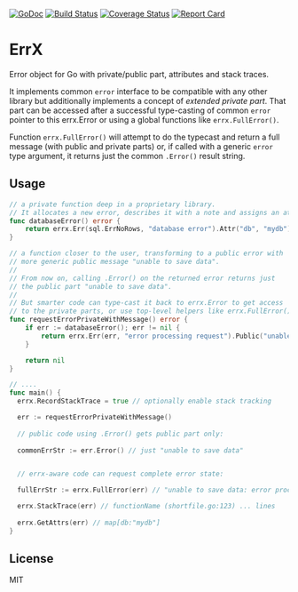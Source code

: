 [![GoDoc](https://godoc.org/github.com/k3a/errx?status.svg)](https://godoc.org/github.com/k3a/errx)
[![Build Status](https://travis-ci.org/k3a/errx.svg?branch=master)](https://travis-ci.org/k3a/errx)
[![Coverage Status](https://coveralls.io/repos/k3a/errx/badge.svg?branch=master&service=github)](https://coveralls.io/github/k3a/errx?branch=master)
[![Report Card](https://goreportcard.com/badge/github.com/k3a/errx)](https://goreportcard.com/report/github.com/k3a/errx)

# ErrX
Error object for Go with private/public part, attributes and stack traces.

It implements common `error` interface to be compatible with any other library
but additionally implements a concept of *extended private part*.
That part can be accessed after a successful type-casting of common `error` pointer
to this errx.Error or using a global functions like `errx.FullError()`.

Function `errx.FullError()` will attempt to do the typecast and return a full message
(with public and private parts) or, if called with a generic `error` type argument, 
it returns just the common `.Error()` result string.

## Usage

```go
// a private function deep in a proprietary library.
// It allocates a new error, describes it with a note and assigns an attribute to it.
func databaseError() error {
    return errx.Err(sql.ErrNoRows, "database error").Attr("db", "mydb")
}

// a function closer to the user, transforming to a public error with
// more generic public message "unable to save data".
//
// From now on, calling .Error() on the returned error returns just
// the public part "unable to save data".
//
// But smarter code can type-cast it back to errx.Error to get access
// to the private parts, or use top-level helpers like errx.FullError().
func requestErrorPrivateWithMessage() error {
    if err := databaseError(); err != nil {
        return errx.Err(err, "error processing request").Public("unable to save data")
    }

    return nil
}

// ....
func main() {
  errx.RecordStackTrace = true // optionally enable stack tracking

  err := requestErrorPrivateWithMessage()
  
  // public code using .Error() gets public part only:
  
  commonErrStr := err.Error() // just "unable to save data"


  // errx-aware code can request complete error state:

  fullErrStr := errx.FullError(err) // "unable to save data: error processing request: database error: sql: no rows in result set"

  errx.StackTrace(err) // functionName (shortfile.go:123) ... lines
  
  errx.GetAttrs(err) // map[db:"mydb"]
}
```

## License

MIT
